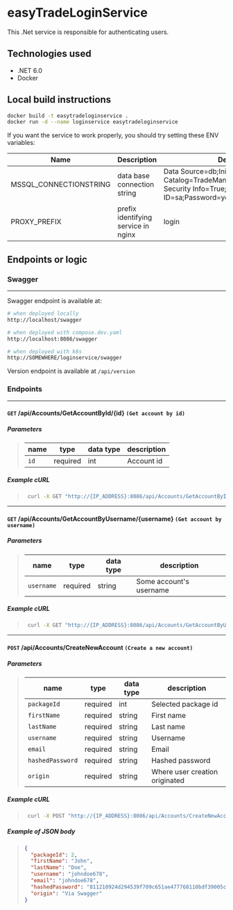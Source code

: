 # easyTradeLoginService

This .Net service is responsible for authenticating users.

## Technologies used

- .NET 6.0
- Docker

## Local build instructions

```bash
docker build -t easytradeloginservice .
docker run -d --name loginservice easytradeloginservice
```

If you want the service to work properly, you should try setting these ENV variables:

| Name                   | Description                         | Default                                                                                                             |
| ---------------------- | ----------------------------------- | ------------------------------------------------------------------------------------------------------------------- |
| MSSQL_CONNECTIONSTRING | data base connection string         | Data Source=db;Initial Catalog=TradeManagement;Persist Security Info=True;User ID=sa;Password=yourStrong(!)Password |
| PROXY_PREFIX           | prefix identifying service in nginx | login                                                                                                               |

## Endpoints or logic

### Swagger

---

Swagger endpoint is available at:

```bash
# when deployed locally
http://localhost/swagger

# when deployed with compose.dev.yaml
http://localhost:8086/swagger

# when deployed with k8s
http://SOMEWHERE/loginservice/swagger
```

Version endpoint is available at `/api/version`

### Endpoints

---

#### `GET` **/api/Accounts/GetAccountById/{id}** `(Get account by id)`

##### Parameters

> | name | type     | data type | description |
> | ---- | -------- | --------- | ----------- |
> | `id` | required | int       | Account id  |

##### Example cURL

> ```bash
>  curl -X GET "http://{IP_ADDRESS}:8086/api/Accounts/GetAccountById/1" -H  "accept: text/plain"
> ```

---

#### `GET` **/api/Accounts/GetAccountByUsername/{username}** `(Get account by username)`

##### Parameters

> | name       | type     | data type | description             |
> | ---------- | -------- | --------- | ----------------------- |
> | `username` | required | string    | Some account's username |

##### Example cURL

> ```bash
>  curl -X GET "http://{IP_ADDRESS}:8086/api/Accounts/GetAccountByUsername/labuser" -H  "accept: text/plain"
> ```

---

#### `POST` **/api/Accounts/CreateNewAccount** `(Create a new account)`

##### Parameters

> | name             | type     | data type | description                    |
> | ---------------- | -------- | --------- | ------------------------------ |
> | `packageId`      | required | int       | Selected package id            |
> | `firstName`      | required | string    | First name                     |
> | `lastName`       | required | string    | Last name                      |
> | `username`       | required | string    | Username                       |
> | `email`          | required | string    | Email                          |
> | `hashedPassword` | required | string    | Hashed password                |
> | `origin`         | required | string    | Where user creation originated |

##### Example cURL

> ```bash
>  curl -X POST "http://{IP_ADDRESS}:8086/api/Accounts/CreateNewAccount" -H  "accept: text/plain" -H  "Content-Type: application/json" -d "{\"packageId\":2,\"firstName\":\"John\",\"lastName\":\"Doe\",\"username\":\"johndoe678\",\"email\":\"johndoe678\",\"hashedPassword\":\"811210924d294539f709c651ae477768110bdf39005c877bb32bf495b56ce6bd\",\"origin\":\"Via Swagger\"}"
> ```

##### Example of JSON body

> ```json
> {
>   "packageId": 2,
>   "firstName": "John",
>   "lastName": "Doe",
>   "username": "johndoe678",
>   "email": "johndoe678",
>   "hashedPassword": "811210924d294539f709c651ae477768110bdf39005c877bb32bf495b56ce6bd",
>   "origin": "Via Swagger"
> }
> ```
